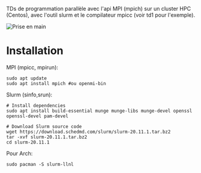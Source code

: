 TDs de programmation parallèle avec l'api MPI (mpich) sur un cluster HPC (Centos), avec l'outil slurm et le compilateur mpicc (voir td1 pour l'exemple).

![Prise en main](https://github.com/0x14mth3n1ght/ProgrammationParallele_MPI-S3/tree/master/td1/td1_mpi_collective)

# Installation

MPI (mpicc, mpirun):
```
sudo apt update
sudo apt install mpich #ou openmi-bin
```
Slurm (sinfo,srun):
```
# Install dependencies
sudo apt install build-essential munge munge-libs munge-devel openssl openssl-devel pam-devel

# Download Slurm source code
wget https://download.schedmd.com/slurm/slurm-20.11.1.tar.bz2
tar -xvf slurm-20.11.1.tar.bz2
cd slurm-20.11.1
```
Pour Arch:

```
sudo pacman -S slurm-llnl
```
